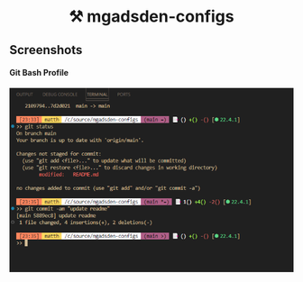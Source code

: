 <h1 align="center">
  ⚒ mgadsden-configs
</h1>

## Screenshots

#### Git Bash Profile
![Bash Terminal](./screenshots/git_bash.png)